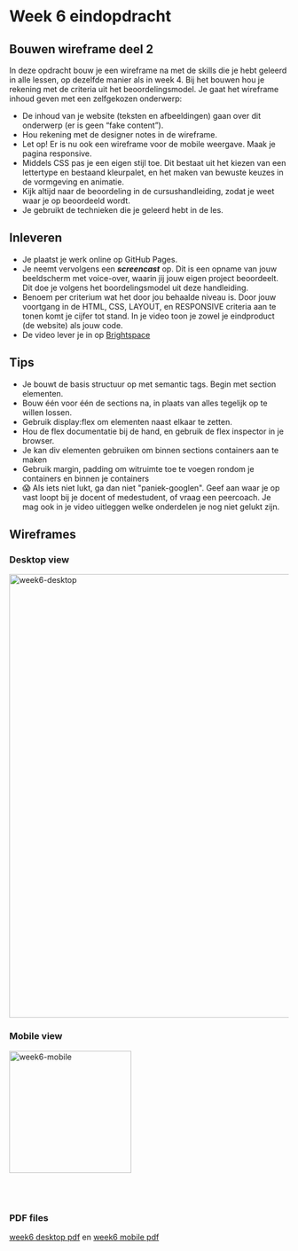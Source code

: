 # Week 6 eindopdracht

## Bouwen wireframe deel 2 

In deze opdracht bouw je een wireframe na met de skills die je hebt geleerd in alle lessen, op dezelfde manier als in week 4. Bij het bouwen hou je rekening met de criteria uit het beoordelingsmodel. Je gaat het wireframe inhoud geven met een zelfgekozen onderwerp: 

- De inhoud van je website (teksten en afbeeldingen) gaan over dit onderwerp (er is geen “fake content”). 
- Hou rekening met de designer notes in de wireframe. 
- Let op! Er is nu ook een wireframe voor de mobile weergave. Maak je pagina responsive. 
- Middels CSS pas je een eigen stijl toe. Dit bestaat uit het kiezen van een lettertype en bestaand kleurpalet, en het maken van bewuste keuzes in de vormgeving en animatie.
- Kijk altijd naar de beoordeling in de cursushandleiding, zodat je weet waar je op beoordeeld wordt.
- Je gebruikt de technieken die je geleerd hebt in de les.

## Inleveren
 
- Je plaatst je werk online op GitHub Pages.
- Je neemt vervolgens een ***screencast*** op. Dit is een opname van jouw beeldscherm met voice-over, waarin jij jouw eigen project beoordeelt. Dit doe je volgens het boordelingsmodel uit deze handleiding.
- Benoem per criterium wat het door jou behaalde niveau is. Door jouw voortgang in de HTML, CSS, LAYOUT, en RESPONSIVE criteria aan te tonen komt je cijfer tot stand. In je video toon je zowel je eindproduct (de website) als jouw code.
- De video lever je in op [Brightspace](https://brightspace.hr.nl)

## Tips

- Je bouwt de basis structuur op met semantic tags. Begin met section elementen.
- Bouw één voor één de sections na, in plaats van alles tegelijk op te willen lossen.
- Gebruik display:flex om elementen naast elkaar te zetten.
- Hou de flex documentatie bij de hand, en gebruik de flex inspector in je browser.
- Je kan div elementen gebruiken om binnen sections containers aan te maken
- Gebruik margin, padding om witruimte toe te voegen rondom je containers en binnen je containers
- 😱 Als iets niet lukt, ga dan niet "paniek-googlen". Geef aan waar je op vast loopt bij je docent of medestudent, of vraag een peercoach. Je mag ook in je video uitleggen welke onderdelen je nog niet gelukt zijn.

## Wireframes

### Desktop view

<img width="800" alt="week6-desktop" src="https://github.com/HR-CMGT/frontend-2023-2024/assets/6097853/7eb43fee-e20d-4965-a0e1-ba3fe6a890a7">

<br>

### Mobile view

<img width="220" alt="week6-mobile" src="https://github.com/HR-CMGT/frontend-2023-2024/assets/6097853/44077b45-d580-4c6c-a1b7-c8814083ffe9">

<br><br>

### PDF files

[week6 desktop pdf](https://github.com/HR-CMGT/frontend-2023-2024/files/12535978/week6-desktop.pdf) en [week6 mobile pdf](https://github.com/HR-CMGT/frontend-2023-2024/files/12535984/week6-mobile.pdf)




